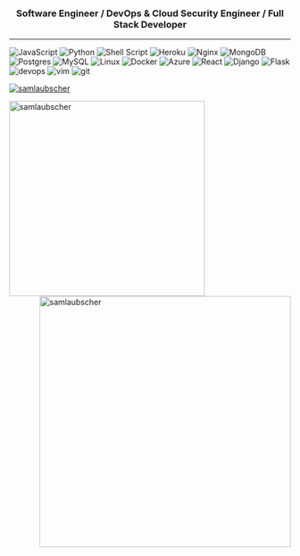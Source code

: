 <h3 align="center">Software Engineer / DevOps & Cloud Security Engineer / Full Stack Developer</h3>
<hr>

![JavaScript](https://img.shields.io/badge/javascript-%23323330.svg?style=for-the-badge&logo=javascript&logoColor=AAA&style=flat-square)
![Python](https://img.shields.io/badge/python-3670A0?style=for-the-badge&logo=python&logoColor=AAA&style=flat-square)
![Shell Script](https://img.shields.io/badge/shell_script-%23121011.svg?style=for-the-badge&logo=gnu-bash&logoColor=AAA&style=flat-square)
![Heroku](https://img.shields.io/badge/heroku-%23430098.svg?style=for-the-badge&logo=heroku&logoColor=AAA&style=flat-square)
![Nginx](https://img.shields.io/badge/nginx-%23009639.svg?style=for-the-badge&logo=nginx&logoColor=AAA&style=flat-square)
![MongoDB](https://img.shields.io/badge/MongoDB-%234ea94b.svg?style=for-the-badge&logo=mongodb&logoColor=AAA&style=flat-square)
![Postgres](https://img.shields.io/badge/postgres-%23316192.svg?style=for-the-badge&logo=postgresql&logoColor=AAA&style=flat-square)
![MySQL](https://img.shields.io/badge/mysql-%2300f.svg?style=for-the-badge&logo=mysql&logoColor=AAA&style=flat-square)
![Linux](https://img.shields.io/badge/Linux-FCC624?style=for-the-badge&logo=linux&logoColor=AAA&style=flat-square)
![Docker](https://img.shields.io/badge/docker-%230db7ed.svg?style=for-the-badge&logo=docker&logoColor=AAA&style=flat-square)
![Azure](https://img.shields.io/badge/azure-%230072C6.svg?style=for-the-badge&logo=azure-devops&logoColor=AAA&style=flat-square)
![React](https://img.shields.io/badge/react-%2320232a.svg?style=for-the-badge&logo=react&logoColor=%AAA&style=flat-square)
![Django](https://img.shields.io/badge/django-%23092E20.svg?style=for-the-badge&logo=django&logoColor=AAA&style=flat-square)
![Flask](https://img.shields.io/badge/flask-%23000.svg?style=for-the-badge&logo=flask&logoColor=AAA&style=flat-square)
![devops](https://img.shields.io/static/v1?logo=devops&label=&message=devops&color=111&logoColor=AAA&style=flat-square)
![vim](https://img.shields.io/static/v1?logo=vim&label=&message=vim&color=111&logoColor=AAA&style=flat-square)
![git](https://img.shields.io/static/v1?logo=git&label=&message=git&color=111&logoColor=AAA&style=flat-square)

<a href="https://github.com/samlaubscher?tab=repositories"><img src="https://github-profile-trophy.vercel.app/?username=samlaubscher&column=8&margin-w=15&margin-h=15" alt="samlaubscher"></a>

<p><img width="350" align="left" src="https://github-readme-stats.vercel.app/api?username=samlaubscher&locale=en&theme=synthwave&count_private=true&include_all_commits=true&hide_title=true&hide_rank=true&show_icons=true" alt="samlaubscher" />

<img width="450" align="right" src="https://github-readme-streak-stats.herokuapp.com/?user=samlaubscher&theme=synthwave" alt="samlaubscher" /></p>
